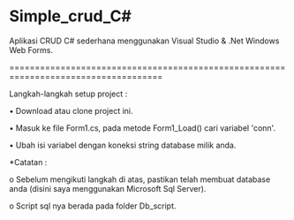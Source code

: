 # Simple_crud_C#

Aplikasi CRUD C# sederhana menggunakan Visual Studio & .Net Windows Web Forms.

====================================================================================

Langkah-langkah setup project :

•	Download atau clone project ini.

•	Masuk ke file Form1.cs, pada metode Form1_Load() cari variabel 'conn'.

•	Ubah isi variabel dengan koneksi string database milik anda.

*Catatan : 

o	Sebelum mengikuti langkah di atas, pastikan telah membuat database anda (disini saya menggunakan Microsoft Sql Server).

o	Script sql nya berada pada folder Db_script.

